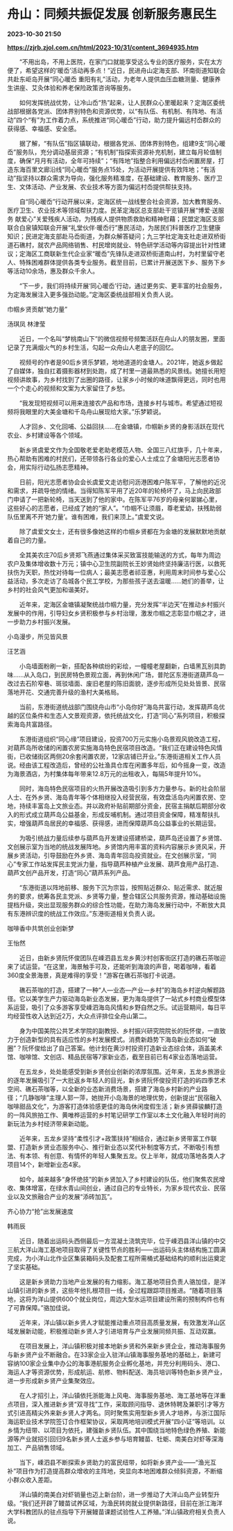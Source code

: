 # 舟山：同频共振促发展 创新服务惠民生

**2023-10-30 21:50**

**https://zjrb.zjol.com.cn/html/2023-10/31/content_3694935.htm**

　　“不用出岛，不用上医院，在家门口就能享受这么专业的医疗服务，实在太方便了，希望这样的‘暖岙’活动再多点！”近日，民进舟山定海支部、环南街道知联会共赴东岠岛开展“同心暖岙 重阳有礼”活动，为老年人提供血压血糖测量、健康养生讲座、艾灸体验和养老保险政策咨询等服务。

　　如何发挥统战优势，让冷山岙“热”起来，让人民群众心里暖起来？定海区委统战部根据各党派、团体界别特色和资源优势，以“有队伍、有机制、有阵地、有活动”四个“有”为工作着力点，系统推进“同心暖岙”行动，助力提升偏远村岙群众的获得感、幸福感、安全感。

　　据了解，“有队伍”指区镇联动，根据各党派、团体界别特色，组建9支“同心暖岙”服务队，充分调动基层资源；“有机制”指探索资源补充机制，建立每月轮值制度，确保“月月有活动，全年可持续”；“有阵地”指整合利用偏远村岙闲置房屋，打造东海百里文廊沿线“同心暖岙”服务点15处，为活动开展提供有效阵地；“有活动”指坚持以群众需求为导向，强化服务精准度，在基础建设、教育服务、医疗卫生、文体活动、产业发展、农业技术等方面为偏远村岙提供帮扶支持。

　　自“同心暖岙”行动开展以来，定海区统一战线整合社会资源，加大教育服务、医疗卫生、农业技术等领域帮扶力度。民革定海区总支部赴干览镇开展“博爱·送服务 献爱心”关爱残疾人活动，为残疾人提供物质救助和精神慰藉；民盟定海区支部联合白泉镇知联会开展“礼堂伙伴·暖岙行”惠民活动，为居民们科普医疗卫生健康知识；民进定海支部赴马岙街道，为群众解答疑问；九三学社定海支社走进双桥街道石礁村，就农产品网络销售、村民增岗就业、特色研学活动等内容提出针对性建议；定海区工商联新生代企业家“暖岙”先锋队走进双桥街道南山村，为村里留守老人、特殊困难群体提供各类专业服务。截至目前，已累计开展送医下乡、服务下乡等活动10余场，惠及群众千余人。

　　“下一步，我们将持续开展‘同心暖岙’行动，通过更务实、更丰富的社会服务，为定海发展注入更多强劲动能。”定海区委统战部相关负责人说。

巾帼乡贤贡献“她力量”

汤琪凤 林津莹

　　近日，一个名叫“梦桃南山下”的微信视频号频繁活跃在舟山人的朋友圈，里面记录了充满烟火气的乡村生活，勾起一众舟山人老底子的回忆。

　　视频号的作者是90后乡贤乐梦颖，地地道道的金塘人。2021年，她返乡做起了自媒体，独自扛着摄影器材到处跑，成了村里一道最熟悉的风景线。她擅长用短视频讲故事，为乡村找到了出圈的路径，让家乡小时候的味道飘得更远，同时也用一个个走心的视频和文案为大家留住了乡愁。

　　“我发现短视频可以用来连接农产品和市场，连接乡村与城市。希望通过短视频将我眼里的大美金塘和千岛舟山展现给大家。”乐梦颖说。

　　人才回乡、文化回哺、公益回扶……在金塘镇，巾帼新乡贤的身影活跃在现代农业、乡村建设等各个领域。

　　新乡贤虞爱文作为全国敬老爱老助老模范人物、全国三八红旗手，几十年来，热心帮助有困难的村民们，还带领各行各业的爱心人士成立了金塘阳光志愿者协会，用实际行动弘扬志愿精神。

　　日前，阳光志愿者协会会长虞爱文走访慰问沥港困难户陈军平，了解他的近况和需求，并疏导他的情绪。当得知陈军平用了近20年的轮椅坏了，马上向民政部门申请了一把新轮椅，当天送到了他的家中。在陈军平76岁的母亲何翠娣心里，这些好心的志愿者，已经成了她的“家人”。“巾帼不让须眉，尊老爱幼，扶残助弱队伍里离不开‘她力量’。谁有困难，我们来顶上。”虞爱文说。

　　除了虞爱文女士，还有很多像她这样的巾帼乡贤都在为金塘的发展默默地贡献着自己的力量。

　　全其美农庄70后乡贤郑飞燕通过集体采买致富技能输送的方式，每年为周边农户及集体增收数十万元；镇中心卫生院副院长王妙贤始终坚持廉洁行医，以救死扶伤为天职，热忱对待每一位病人；最美志愿者祁亚惠，利用周末时间参与爱心公益活动，多次走访了岛城各个民工学校，为那些孩子送去温暖......她们的善举，让乡村的社会风气更加和谐美好。

　　近年来，定海区金塘镇凝聚统战巾帼力量，充分发挥“半边天”在推动乡村振兴发展中的作用，引导妇女乡贤积极参与乡村治理，激发巾帼之志彰显巾帼之才，进一步助力乡村振兴发展。

小岛漫步，所见皆风景

汪艺涵

　　小岛墙面粉刷一新，搭配各种缤纷的彩绘，一幢幢老屋翻新，白墙黑瓦别具韵味……从入岛口，到民房特色景观立面，再到休闲广场，普陀区东港街道葫芦岛一改过去石阶窄巷、斑驳墙面、废旧老屋的陈旧面貌，逐步形成所见处处皆景、民宿落地开花、交通完善升级的渔村大美格局。

　　当前，东港街道统战部门围绕舟山市“小岛你好”海岛共富行动，发挥葫芦岛优越的区位条件和生态人文景观资源，依托统战文化，打造“同心”系列项目，积极探索海岛共富路径。

　　东港街道组织“同心缘”项目建设，投资700万元实施小岛景观风貌改造工程，对葫芦岛所收储的闲置农房实施海岛特色民宿项目改造。“我们正在建设特色风情街，已收储街区两侧20余套闲置农房，12家店铺已开业。”东港街道相关工作人员说。经由该工程改造后，曾经的公社渔具仓库在闲置多年后，如今摇身一变，改造为海景酒店，为村集体每年带来12.8万元的出租收入，每隔5年提升10%。

　　同时，海岛特色民宿项目的火热开展改造吸引到多方力量参与。新的社会阶层人士、在外乡贤、海岛青年等个体相继投入经营民宿，有效盘活岛内闲置农房、空地，持续丰富岛上文旅业态。并以政府补贴前期部分资金，民宿主捐献后期部分收入的形式成立葫芦岛公益基金，形成反哺机制。通过项目资金保障，精准帮扶扎实，增强葫芦岛居民的幸福感、获得感，进而保障葫芦岛公益事业的长期运营。

　　为吸引统战力量后续参与葫芦岛开发建设搭建桥梁，葫芦岛还设置了乡贤馆、文创展示室为当地的统战发展阵地。乡贤馆内用丰富的资料内容展示乡贤风采，开展乡贤活动，引导鼓励在外乡贤、海岛青年回岛投资就业。在文创展示室，“同心”专家工作站发挥民主党派力量，指导葫芦种植产业发展、葫芦食用产品打造、葫芦文创产品开发，打造“同心”葫芦系列产品。

　　“东港街道以阵地前移、服务下沉为宗旨，按照贴近群众、贴近需求、就近服务的要求，统筹各民主党派、乡贤等力量，整合辖区公共服务资源，推动基础设施提档升级，突出显现服务群众的综合性功能，在助力海岛发展行动中，不断放大具有东港辨识度的统战工作效应。”东港街道相关负责人说。

咖啡香中共筑创业创新梦

王怡然

　　近日，由新乡贤阮怀俊团队在嵊泗县五龙乡黄沙村创客街区打造的礁石茶咖迎来了试运营。“在这里，海景触手可及，还能听到海浪的声音，喝着咖啡，看着360度全景海景，真是难得的享受！”游客在礁石茶咖打卡说道。

　　礁石茶咖的打造，搭建了一种“人—业态—产业—乡村”的海岛乡村逆向解题路径。它以美学生产力驱动海岛新业态发展，更为海岛提供了一站式乡村商业模型体系运营，吸引了众多游客享受嵊泗海岛风情和乡野自然之乐。试运营期间，每日平均经营性收入达到近2万，大众点评排位全舟山第二。

　　身为中国美院公共艺术学院的副教授、乡村振兴研究院院长的阮怀俊，一直致力于创造新型的具有适应性的乡村发展模式。消费新趋势下海岛新业态如何“破圈”？阮怀俊给出了自己答案。他计划在黄沙村投资打造新业态综合体，涵盖美术馆、咖啡馆、文创店、精品民宿等7家新业态，截至目前已有4家业态落地运营。

　　在五龙乡，处处能感受到新乡贤创业创新的浓厚氛围。近年来，五龙乡旅游业的逐年发展吸引了一大批返乡年轻人的目光，新乡贤阮怀俊投资打造的屿四季艺术空间、礁石茶咖等，以全新的业态新消费场景，搭建了海岛乡村新的产业路径；“几静咖啡”主理人郭一萍，她抛开小岛海景的地理优势，创新提出“民宿融入咖啡甜品文化”，为游客打造体验感更佳的海岛休闲度假生活；新乡贤薛骏麟打造的一阵风旅拍工作、黄唯桦运营的乡村笔记研学工作室以本土文化融入年轻时尚的新玩法为乡村经济带来新动能。

　　近年来，五龙乡坚持“柔性引才+政策扶持”相结合，通过新乡贤带富工作联盟、打造新乡贤业态服务中心、推行新业态以奖代补制度等方式，不断吸引有想法、有本领、有创意、有情怀的年轻人集聚五龙。仅上半年，就成功落地各类人才项目14个，新增新业态4家。

　　如今，越来越多“身怀绝技”的新乡贤加入了乡村建设的队伍，他们聚焦农民增收、集体增富，在绿水青山间创业，通过自己的专业特长，为家乡现代农业、民宿业以及文旅融合产业的发展“添砖加瓦”。

齐心协力“抢”出发展速度

韩雨辰

　　近日，随着出运码头西侧最后一方混凝土浇筑完毕，位于嵊泗县洋山镇的中交三航大洋山海工基地项目取得了关键性节点的胜利——出运码头主体结构施工圆满完成，为小洋山北作业区集装箱码头及配套工程所需桶式基础结构的顺利出运奠定了坚实基础。

　　这是新乡贤助力当地产业发展的有力缩影。海工基地项目负责人骆加佳，是洋山镇引进的新乡贤，这些年他扎根项目一线，全过程跟踪项目推进。“随着项目落地，这将为洋山提供600个就业岗位，周边大型水运项目建设所需的预制构件也有了可靠保障。”骆加佳说。

　　近年来，洋山镇以新乡贤人才赋能推动重点项目高质量发展，有效激发洋山区域发展新动能，积极推动新乡贤人才引进培育与产业发展同频共振、互动双赢。

　　在项目发展上，洋山镇积极对接本地新乡贤和外来新乡贤企业，推动海事服务与新乡贤产业不断融合。在33家企业入驻洋山镇海事服务基地的基础上，新建可容纳100家企业集中办公的海事港航服务企业孵化基地，并充分利用码头、港口、海运人才等资源优势，形成航运、航修、物料配送、海员培训等特色新乡贤产业，进一步形成新乡贤产业集聚效应。

　　在人才招引上，洋山镇依托浙能海上风电、海事服务基地、海工基地等在洋重点项目，深入推进新乡贤“双寻找”工作，采取顾问指导、退休特聘及兼职引才等方式引进高精尖外来新乡贤人才两名。同时聚焦实用型新乡贤人才培养，与浙江国际海运职业技术学院签订合作框架协议，采取两地培训模式开展“四小证”等培训。以乡情为纽带、以项目为依托，建强新乡贤队伍。其中围绕当地特色绿色养殖、新能源等产业就招引回归9名新乡贤人士返乡参与培育鳗苗、牡蛎、南美白对虾等深海加工、产品销售领域。

　　当下，嵊泗县不断探索乡贤助力的富民纽带，如将新乡贤产业——“渔光互补”项目作为打造提高群众增收的主阵地，突显向本地困难群众倾斜资源，不断缩小群众收入差距。

　　洋山镇的南美白对虾销量也迈上新台阶，进一步推动了大洋山岛产业转型升级。“我们还开辟了鳗苗试养区域，为渔民转岗就业提供新路径，目前在浙江海洋大学科教团队的驻点指导下开展鳗苗课题试验性人工养殖。”洋山镇政府相关负责人说。